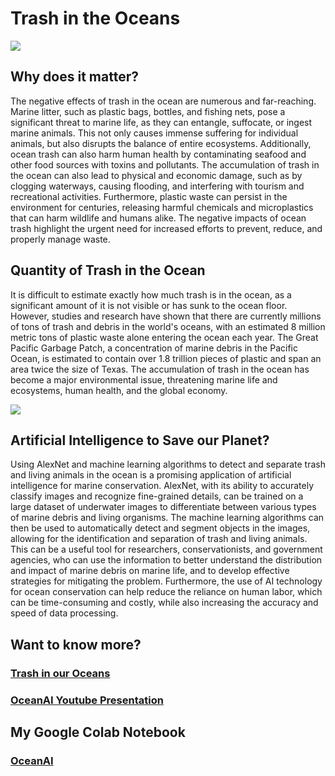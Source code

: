 # Trash in the Oceans

<img src = "https://th.bing.com/th/id/OIP.el9FmAyQ-SBOK7prb7I5cQHaE7?w=245&h=180&c=7&r=0&o=5&dpr=1.3&pid=1.7">

## Why does it matter?

The negative effects of trash in the ocean are numerous and far-reaching. Marine litter, such as plastic bags, bottles, and fishing nets, pose a significant threat to marine life, as they can entangle, suffocate, or ingest marine animals. This not only causes immense suffering for individual animals, but also disrupts the balance of entire ecosystems. Additionally, ocean trash can also harm human health by contaminating seafood and other food sources with toxins and pollutants. The accumulation of trash in the ocean can also lead to physical and economic damage, such as by clogging waterways, causing flooding, and interfering with tourism and recreational activities. Furthermore, plastic waste can persist in the environment for centuries, releasing harmful chemicals and microplastics that can harm wildlife and humans alike. The negative impacts of ocean trash highlight the urgent need for increased efforts to prevent, reduce, and properly manage waste.

## Quantity of Trash in the Ocean

It is difficult to estimate exactly how much trash is in the ocean, as a significant amount of it is not visible or has sunk to the ocean floor. However, studies and research have shown that there are currently millions of tons of trash and debris in the world's oceans, with an estimated 8 million metric tons of plastic waste alone entering the ocean each year. The Great Pacific Garbage Patch, a concentration of marine debris in the Pacific Ocean, is estimated to contain over 1.8 trillion pieces of plastic and span an area twice the size of Texas. The accumulation of trash in the ocean has become a major environmental issue, threatening marine life and ecosystems, human health, and the global economy.

<img src = "https://th.bing.com/th/id/OIP.E9l9qgSQUknSXRUxz42m1gHaES?w=273&h=180&c=7&r=0&o=5&dpr=1.3&pid=1.7">

## Artificial Intelligence to Save our Planet?

Using AlexNet and machine learning algorithms to detect and separate trash and living animals in the ocean is a promising application of artificial intelligence for marine conservation. AlexNet, with its ability to accurately classify images and recognize fine-grained details, can be trained on a large dataset of underwater images to differentiate between various types of marine debris and living organisms. The machine learning algorithms can then be used to automatically detect and segment objects in the images, allowing for the identification and separation of trash and living animals. This can be a useful tool for researchers, conservationists, and government agencies, who can use the information to better understand the distribution and impact of marine debris on marine life, and to develop effective strategies for mitigating the problem. Furthermore, the use of AI technology for ocean conservation can help reduce the reliance on human labor, which can be time-consuming and costly, while also increasing the accuracy and speed of data processing.

## Want to know more?

### [Trash in our Oceans](https://docs.google.com/presentation/d/1XS1gkZQSxwYqoUmwtQliZiD8Y96zB-jgBteEKsYj2Mk/edit?usp=sharing)
### [OceanAI Youtube Presentation](https://www.youtube.com/watch?v=MyUFsExUBso)

## My Google Colab Notebook
### [OceanAI](https://colab.research.google.com/drive/1OakWw-K-aL4gSLpNPxOerZidaTk5Kakg)
